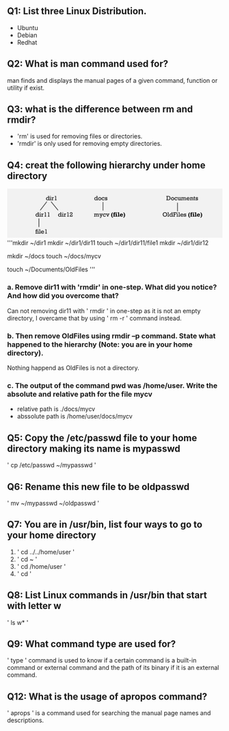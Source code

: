 ## Q1: List three Linux Distribution.
* Ubuntu
* Debian
* Redhat

## Q2: What is man command used for?
man finds and displays the manual pages of a given command, function or utility if exist.

## Q3: what is the difference between rm and rmdir?
* 'rm' is used for removing files or directories.
* 'rmdir' is only used for removing empty directories.

## Q4: creat the following hierarchy under home directory
![alt text](../../.images/day1_hierarchy.png)
'''mkdir ~/dir1
mkdir ~/dir1/dir11
touch ~/dir1/dir11/file1
mkdir ~/dir1/dir12

mkdir ~/docs
touch ~/docs/mycv

touch ~/Documents/OldFiles
'''

### a. Remove dir11 with 'rmdir' in one-step. What did you notice? And how did you overcome that?
Can not removing dir11 with ' rmdir ' in one-step as it is not an empty directory, I overcame that by using ' rm -r ' command instead.
### b. Then remove OldFiles using rmdir –p command. State what happened to the hierarchy (Note: you are in your home directory).
Nothing happend as OldFiles is not a directory.
### c. The output of the command pwd was /home/user. Write the absolute and relative path for the file mycv
* relative path is ./docs/mycv
* abssolute path is /home/user/docs/mycv

## Q5: Copy the /etc/passwd file to your home directory making its name is mypasswd
' cp /etc/passwd ~/mypasswd '

## Q6: Rename this new file to be oldpasswd
' mv ~/mypasswd ~/oldpasswd '

## Q7: You are in /usr/bin, list four ways to go to your home directory
1. ' cd ../../home/user '
2. ' cd ~ '
3. ' cd /home/user '
4. ' cd '

## Q8: List Linux commands in /usr/bin that start with letter w
' ls w* '

## Q9: What command type are used for?
' type ' command is used to know if a certain command is a built-in command or external command and the path of its binary if it is an external command.

## Q12: What is the usage of apropos command?
' aprops ' is a command used for searching the manual page names and descriptions.

